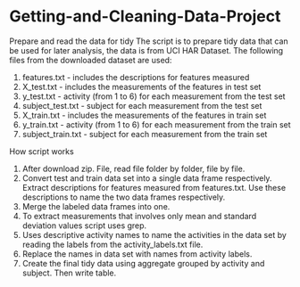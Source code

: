 # Getting-and-Cleaning-Data-Project

Prepare and read the data for tidy
The script is to prepare tidy data that can be used for later analysis, the data is from UCI HAR Dataset.
The following files from the downloaded dataset are used:
1.	features.txt - includes the descriptions for features measured
2.	X_test.txt - includes the measurements of the features in test set
3.	y_test.txt - activity (from 1 to 6) for each measurement from the test set
4.	subject_test.txt - subject for each measurement from the test set
5.	X_train.txt - includes the measurements of the features in train set 
6.	y_train.txt - activity (from 1 to 6) for each measurement from the train set
7.	subject_train.txt - subject for each measurement from the train set

How script works
1.	After download zip. File, read file folder by folder, file by file.
2.	Convert test and train data set into a single data frame respectively. Extract descriptions for features measured from features.txt. Use these descriptions to name the two data frames respectively.
3.	Merge the labeled data frames into one.
4.	To extract measurements that involves only mean and standard deviation values script uses grep.
5.	Uses descriptive activity names to name the activities in the data set by reading the labels from the activity_labels.txt file.
6.	Replace the names in data set with names from activity labels.
7.	Create the final tidy data using aggregate grouped by activity and subject. Then write table.
